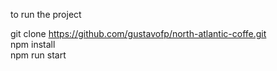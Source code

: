 to run the project

git clone https://github.com/gustavofp/north-atlantic-coffe.git <br />
npm install <br />
npm run start <br />